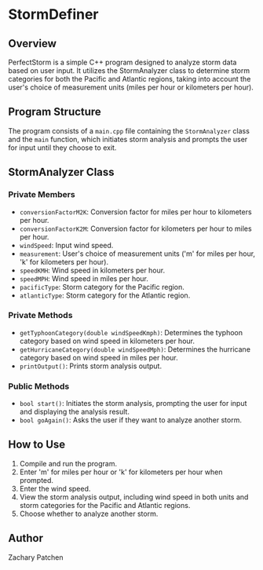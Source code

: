 # StormDefiner

## Overview

PerfectStorm is a simple C++ program designed to analyze storm data based on user input. It utilizes the StormAnalyzer class to determine storm categories for both the Pacific and Atlantic regions, taking into account the user's choice of measurement units (miles per hour or kilometers per hour).

## Program Structure

The program consists of a `main.cpp` file containing the `StormAnalyzer` class and the `main` function, which initiates storm analysis and prompts the user for input until they choose to exit.

## StormAnalyzer Class

### Private Members

- `conversionFactorM2K`: Conversion factor for miles per hour to kilometers per hour.
- `conversionFactorK2M`: Conversion factor for kilometers per hour to miles per hour.
- `windSpeed`: Input wind speed.
- `measurement`: User's choice of measurement units ('m' for miles per hour, 'k' for kilometers per hour).
- `speedKMH`: Wind speed in kilometers per hour.
- `speedMPH`: Wind speed in miles per hour.
- `pacificType`: Storm category for the Pacific region.
- `atlanticType`: Storm category for the Atlantic region.

### Private Methods

- `getTyphoonCategory(double windSpeedKmph)`: Determines the typhoon category based on wind speed in kilometers per hour.
- `getHurricaneCategory(double windSpeedMph)`: Determines the hurricane category based on wind speed in miles per hour.
- `printOutput()`: Prints storm analysis output.

### Public Methods

- `bool start()`: Initiates the storm analysis, prompting the user for input and displaying the analysis result.
- `bool goAgain()`: Asks the user if they want to analyze another storm.

## How to Use

1. Compile and run the program.
2. Enter 'm' for miles per hour or 'k' for kilometers per hour when prompted.
3. Enter the wind speed.
4. View the storm analysis output, including wind speed in both units and storm categories for the Pacific and Atlantic regions.
5. Choose whether to analyze another storm.

## Author

Zachary Patchen

